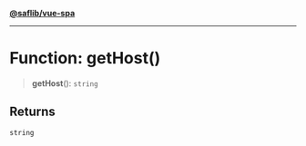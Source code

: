[**@saflib/vue-spa**](../index.md)

***

# Function: getHost()

> **getHost**(): `string`

## Returns

`string`

